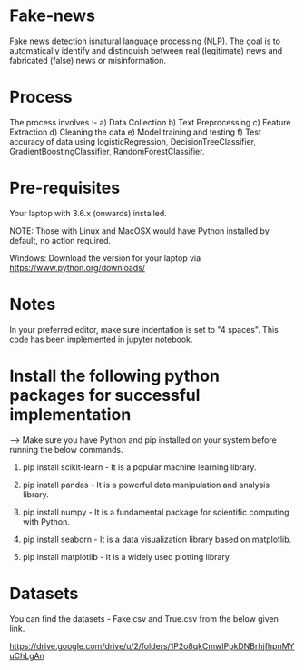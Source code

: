 # Fake-news
Fake news detection isnatural language processing (NLP). The goal is to automatically identify and distinguish between real (legitimate) news and fabricated (false) news or misinformation.

# Process
The process involves :- a) Data Collection  b) Text Preprocessing  c) Feature Extraction  d) Cleaning the data e) Model training and testing  f) Test accuracy of data using logisticRegression, DecisionTreeClassifier, GradientBoostingClassifier, RandomForestClassifier.

# Pre-requisites
Your laptop with 3.6.x (onwards) installed.

NOTE: Those with Linux and MacOSX would have Python installed by default, no action required.

Windows: Download the version for your laptop via https://www.python.org/downloads/

# Notes
In your preferred editor, make sure indentation is set to "4 spaces". This code has been implemented in jupyter notebook.

# Install the following python packages for successful implementation
--> Make sure you have Python and pip installed on your system before running the below commands.

1. pip install scikit-learn -  It is a popular machine learning library.

2. pip install pandas - It is a powerful data manipulation and analysis library. 

3. pip install numpy -  It is a fundamental package for scientific computing with Python.

4. pip install seaborn - It is a data visualization library based on matplotlib.

5. pip install matplotlib - It is a widely used plotting library.


# Datasets
You can find the datasets - Fake.csv and True.csv from the below given link.

https://drive.google.com/drive/u/2/folders/1P2o8qkCmwIPpkDNBrhjfhpnMYuChLgAn
